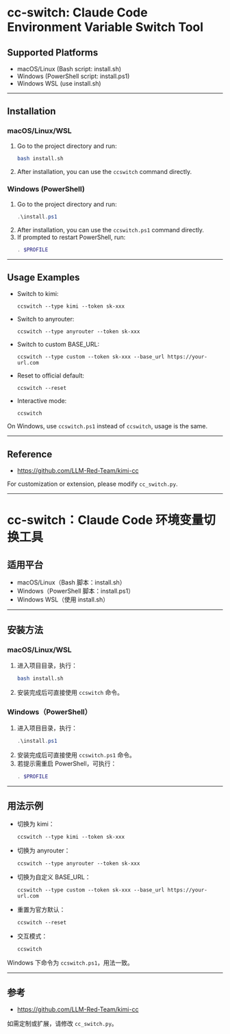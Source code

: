 # cc-switch: Claude Code Environment Variable Switch Tool

## Supported Platforms
- macOS/Linux (Bash script: install.sh)
- Windows (PowerShell script: install.ps1)
- Windows WSL (use install.sh)

---

## Installation

### macOS/Linux/WSL
1. Go to the project directory and run:
   ```bash
   bash install.sh
   ```
2. After installation, you can use the `ccswitch` command directly.

### Windows (PowerShell)
1. Go to the project directory and run:
   ```powershell
   .\install.ps1
   ```
2. After installation, you can use the `ccswitch.ps1` command directly.
3. If prompted to restart PowerShell, run:
   ```powershell
   . $PROFILE
   ```

---

## Usage Examples
- Switch to kimi:
  ```
  ccswitch --type kimi --token sk-xxx
  ```
- Switch to anyrouter:
  ```
  ccswitch --type anyrouter --token sk-xxx
  ```
- Switch to custom BASE_URL:
  ```
  ccswitch --type custom --token sk-xxx --base_url https://your-url.com
  ```
- Reset to official default:
  ```
  ccswitch --reset
  ```
- Interactive mode:
  ```
  ccswitch
  ```

On Windows, use `ccswitch.ps1` instead of `ccswitch`, usage is the same.

---

## Reference
- https://github.com/LLM-Red-Team/kimi-cc

For customization or extension, please modify `cc_switch.py`.

---

# cc-switch：Claude Code 环境变量切换工具

## 适用平台
- macOS/Linux（Bash 脚本：install.sh）
- Windows（PowerShell 脚本：install.ps1）
- Windows WSL（使用 install.sh）

---

## 安装方法

### macOS/Linux/WSL
1. 进入项目目录，执行：
   ```bash
   bash install.sh
   ```
2. 安装完成后可直接使用 `ccswitch` 命令。

### Windows（PowerShell）
1. 进入项目目录，执行：
   ```powershell
   .\install.ps1
   ```
2. 安装完成后可直接使用 `ccswitch.ps1` 命令。
3. 若提示需重启 PowerShell，可执行：
   ```powershell
   . $PROFILE
   ```

---

## 用法示例
- 切换为 kimi：
  ```
  ccswitch --type kimi --token sk-xxx
  ```
- 切换为 anyrouter：
  ```
  ccswitch --type anyrouter --token sk-xxx
  ```
- 切换为自定义 BASE_URL：
  ```
  ccswitch --type custom --token sk-xxx --base_url https://your-url.com
  ```
- 重置为官方默认：
  ```
  ccswitch --reset
  ```
- 交互模式：
  ```
  ccswitch
  ```

Windows 下命令为 `ccswitch.ps1`，用法一致。

---

## 参考
- https://github.com/LLM-Red-Team/kimi-cc

如需定制或扩展，请修改 `cc_switch.py`。
